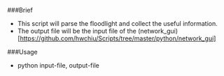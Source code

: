 ###Brief
- This script will parse the floodlight and collect the useful information.
- The output file will be the input file of the (network_gui)[https://github.com/hwchiu/Scripts/tree/master/python/network_gui]

###Usage
- python input-file, output-file

